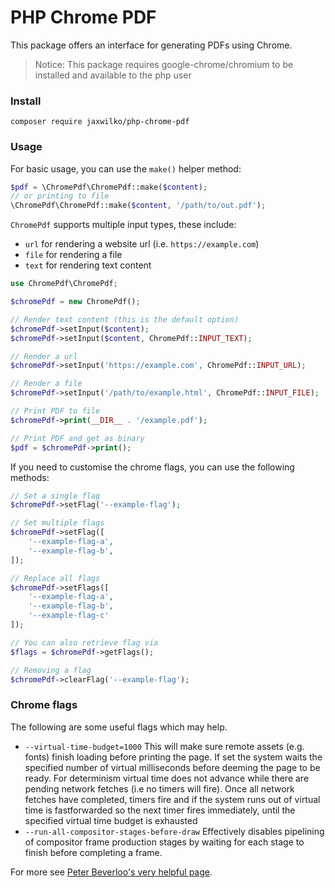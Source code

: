 # PHP Chrome PDF

This package offers an interface for generating PDFs using Chrome.

> Notice: This package requires google-chrome/chromium to be installed and available to the php user

### Install

```shell
composer require jaxwilko/php-chrome-pdf
```

### Usage

For basic usage, you can use the `make()` helper method:
```php
$pdf = \ChromePdf\ChromePdf::make($content);
// or printing to file
\ChromePdf\ChromePdf::make($content, '/path/to/out.pdf');
```

`ChromePdf` supports multiple input types, these include:
- `url` for rendering a website url (i.e. `https://example.com`)
- `file` for rendering a file
- `text` for rendering text content

```php
use ChromePdf\ChromePdf;

$chromePdf = new ChromePdf();

// Render text content (this is the default option)
$chromePdf->setInput($content);
$chromePdf->setInput($content, ChromePdf::INPUT_TEXT);

// Render a url
$chromePdf->setInput('https://example.com', ChromePdf::INPUT_URL);

// Render a file
$chromePdf->setInput('/path/to/example.html', ChromePdf::INPUT_FILE);

// Print PDF to file
$chromePdf->print(__DIR__ . '/example.pdf');

// Print PDF and get as binary
$pdf = $chromePdf->print();
```

If you need to customise the chrome flags, you can use the following methods:

```php
// Set a single flag
$chromePdf->setFlag('--example-flag');

// Set multiple flags
$chromePdf->setFlag([
    '--example-flag-a',
    '--example-flag-b',
]);

// Replace all flags
$chromePdf->setFlags([
    '--example-flag-a',
    '--example-flag-b',
    '--example-flag-c'
]);

// You can also retrieve flag via
$flags = $chromePdf->getFlags();

// Removing a flag
$chromePdf->clearFlag('--example-flag');
```

### Chrome flags

The following are some useful flags which may help.

- `--virtual-time-budget=1000` This will make sure remote assets (e.g. fonts) finish loading before printing the page. If set the system waits the specified number of virtual milliseconds before deeming the page to be ready. For determinism virtual time does not advance while there are pending network fetches (i.e no timers will fire). Once all network fetches have completed, timers fire and if the system runs out of virtual time is fastforwarded so the next timer fires immediately, until the specified virtual time budget is exhausted
- `--run-all-compositor-stages-before-draw` Effectively disables pipelining of compositor frame production stages by waiting for each stage to finish before completing a frame.

For more see [Peter Beverloo's very helpful page](https://peter.sh/experiments/chromium-command-line-switches/).